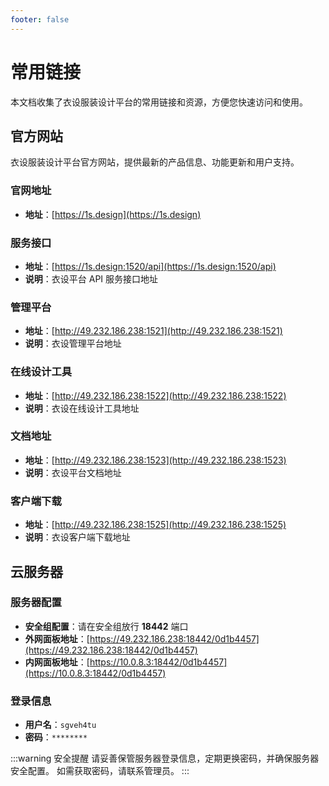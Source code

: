 ```yaml
---
footer: false
---
```


# 常用链接

本文档收集了衣设服装设计平台的常用链接和资源，方便您快速访问和使用。

## 官方网站

衣设服装设计平台官方网站，提供最新的产品信息、功能更新和用户支持。

### 官网地址
- **地址**：[https://1s.design](https://1s.design)

### 服务接口
- **地址**：[https://1s.design:1520/api](https://1s.design:1520/api)
- **说明**：衣设平台 API 服务接口地址

### 管理平台
- **地址**：[http://49.232.186.238:1521](http://49.232.186.238:1521)
- **说明**：衣设管理平台地址

### 在线设计工具
- **地址**：[http://49.232.186.238:1522](http://49.232.186.238:1522)
- **说明**：衣设在线设计工具地址

### 文档地址
- **地址**：[http://49.232.186.238:1523](http://49.232.186.238:1523)
- **说明**：衣设平台文档地址

### 客户端下载
- **地址**：[http://49.232.186.238:1525](http://49.232.186.238:1525)
- **说明**：衣设客户端下载地址

## 云服务器

### 服务器配置
- **安全组配置**：请在安全组放行 **18442** 端口
- **外网面板地址**：[https://49.232.186.238:18442/0d1b4457](https://49.232.186.238:18442/0d1b4457)
- **内网面板地址**：[https://10.0.8.3:18442/0d1b4457](https://10.0.8.3:18442/0d1b4457)

### 登录信息
- **用户名**：`sgveh4tu`
- **密码**：`********`

:::warning 安全提醒
请妥善保管服务器登录信息，定期更换密码，并确保服务器安全配置。
如需获取密码，请联系管理员。
:::
